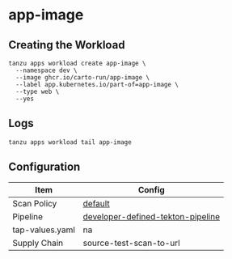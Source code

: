 # app-image

## Creating the Workload

```
tanzu apps workload create app-image \
  --namespace dev \
  --image ghcr.io/carto-run/app-image \
  --label app.kubernetes.io/part-of=app-image \
  --type web \
  --yes
```

## Logs

```
tanzu apps workload tail app-image
```

## Configuration

| Item            | Config                                                                                |
| --------------- | ------------------------------------------------------------------------------------- |
| Scan Policy     | [default](resources/scan-policy.yaml)                                                 |
| Pipeline        | [developer-defined-tekton-pipeline](resources/developer-defined-tekton-pipeline.yaml) |
| tap-values.yaml | na                                                                                    |
| Supply Chain    | source-test-scan-to-url                                                               |

